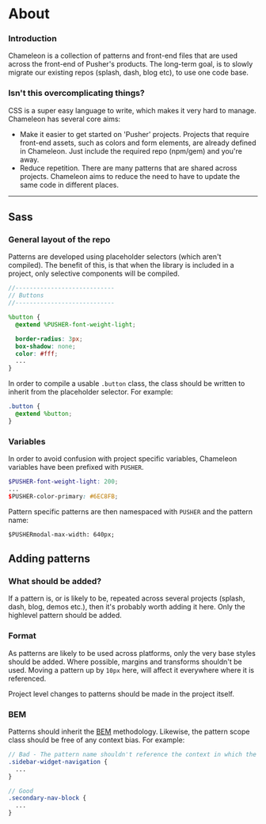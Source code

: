 # About

### Introduction

Chameleon is a collection of patterns and front-end files that are used across the front-end of Pusher's products. The long-term goal, is to slowly migrate our existing repos (splash, dash, blog etc), to use one code base.

### Isn't this overcomplicating things?

CSS is a super easy language to write, which makes it very hard to manage. Chameleon has several core aims:
- Make it easier to get started on 'Pusher' projects. Projects that require front-end assets, such as colors and form elements, are already defined in Chameleon. Just include the required repo (npm/gem) and you're away.
- Reduce repetition. There are many patterns that are shared across projects. Chameleon aims to reduce the need to have to update the same code in different places.

------

## Sass
### General layout of the repo

Patterns are developed using placeholder selectors (which aren't compiled). The benefit of this, is that when the library is included in a project, only selective components will be compiled.

```scss
//----------------------------
// Buttons
//----------------------------

%button {
  @extend %PUSHER-font-weight-light;

  border-radius: 3px;
  box-shadow: none;
  color: #fff;
  ...
}
```

In order to compile a usable `.button` class, the class should be written to inherit from the placeholder selector. For example:

```scss
.button {
  @extend %button;
}
```

### Variables

In order to avoid confusion with project specific variables, Chameleon variables have been prefixed with `PUSHER`.

```scss
$PUSHER-font-weight-light: 200;
...
$PUSHER-color-primary: #6EC8FB;
```

Pattern specific patterns are then namespaced with `PUSHER` and the pattern name:

```
$PUSHERmodal-max-width: 640px;
```

## Adding patterns
### What should be added?

If a pattern is, or is likely to be, repeated across several projects (splash, dash, blog, demos etc.), then it's probably worth adding it here. Only the highlevel pattern should be added.

### Format

As patterns are likely to be used across platforms, only the very base styles should be added. Where possible, margins and transforms shouldn't be used. Moving a pattern up by `10px` here, will affect it everywhere where it is referenced.

Project level changes to patterns should be made in the project itself.

### BEM
Patterns should inherit the [BEM](http://csswizardry.com/2013/01/mindbemding-getting-your-head-round-bem-syntax/) methodology. Likewise, the pattern scope class should be free of any context bias. For example:

```scss
// Bad - The pattern name shouldn't reference the context in which the pattern is used.
.sidebar-widget-navigation {
  ...
}

// Good
.secondary-nav-block {
  ...
}
```